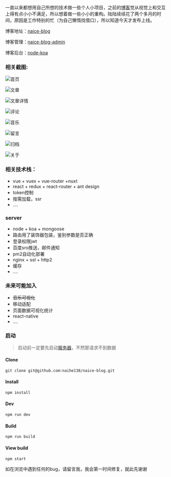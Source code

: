 一直以来都想用自己所想的技术做一些个人小项目，之前的[博客](https://segmentfault.com/a/1190000010301516)觉从视觉上和交互上得有点小小不满足，所以想着做一些小小的重构。陆陆续续花了两个多月的时间，原因是工作特别的忙（为自己懒惰找借口），所以知道今天才发布上线。

博客地址：[naice-blog](https://github.com/Iovedw/naice-blog)

博客管理：[naice-blog-admin](https://github.com/Iovedw/naice-blog-admin)

博客后台：[node-koa](https://github.com/Iovedw/naice-blog-koa)


### 相关截图:


![首页](https://user-gold-cdn.xitu.io/2018/4/1/1627f9d60ba1bb5d?w=1440&h=877&f=png&s=259281)

![文章](https://user-gold-cdn.xitu.io/2018/4/1/1627f9dd172c24fb?w=1440&h=877&f=png&s=294054)

![文章详情](https://user-gold-cdn.xitu.io/2018/4/1/1627fa172d40b56e?w=1500&h=1055&f=png&s=644818)

![评论](https://user-gold-cdn.xitu.io/2018/4/1/1627fa1d85695f5d?w=1500&h=1055&f=png&s=299251)

![音乐](http://img.store.naice.me/upqtsjle8.png)

![留言](https://user-gold-cdn.xitu.io/2018/4/1/1627f9f2b869f78d?w=1440&h=877&f=png&s=175663)

![归档](https://user-gold-cdn.xitu.io/2018/4/1/1627fa33c4308b1d?w=1440&h=877&f=png&s=285072)

![关于](https://user-gold-cdn.xitu.io/2018/4/1/1627fa36c72e2f13?w=1440&h=877&f=png&s=345397)


### 相关技术栈：

+ vue + vuex + vue-router +nuxt
+ react + redux + react-router + ant design
+ token控制
+ 按需加载，ssr
+ ....


### server

+ node + koa + mongoose
+ 路由用了装饰器包装，鉴别参数是否正确
+ 登录权限jwt
+ 百度sro推送，邮件通知
+ pm2自动化部署
+ nginx + ssl + http2
+ 缓存
+ ....


### 未来可能加入

+ ~~音乐可视化~~
+ 移动适配
+ 页面数据可视化统计
+ react-native
+ ....


### 启动

>启动前一定要先启动[服务器](https://github.com/Iovedw/naice-blog-koa)，不然那请求不到数据

#### Clone
````
git clone git@github.com:naihe138/naice-blog.git

````

#### Install
````
npm install

````

#### Dev

````
npm run dev
````

#### Build

````
npm run build
````

#### View build

````
npm start
````

如在浏览中遇到任何的bug，请留言我，我会第一时间修复，就此先谢谢
